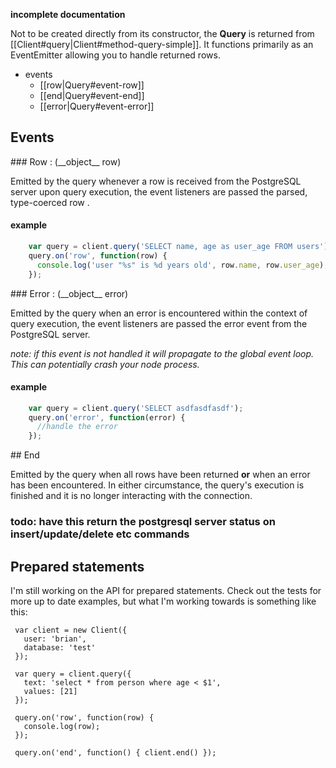 __incomplete documentation__

Not to be created directly from its constructor, the __Query__ is returned from [[Client#query|Client#method-query-simple]]. It functions primarily as an EventEmitter allowing you to handle returned rows.

- events
  - [[row|Query#event-row]]
  - [[end|Query#event-end]]
  - [[error|Query#event-error]]

## Events

<div id="event-row"></div>
### Row : (__object__ row)

Emitted by the query whenever a row is received from the PostgreSQL server upon query execution, the event listeners are passed the parsed, type-coerced row .

#### example
```javascript
    var query = client.query('SELECT name, age as user_age FROM users');
    query.on('row', function(row) {
      console.log('user "%s" is %d years old', row.name, row.user_age);
    });
```

<div id="event-error"></div>
### Error : (__object__ error)

Emitted by the query when an error is encountered within the context of query execution, the event listeners are passed the error event from the PostgreSQL server.

_note: if this event is not handled it will propagate to the global event loop.  This can potentially crash your node process._

#### example
```javascript
    var query = client.query('SELECT asdfasdfasdf');
    query.on('error', function(error) {
      //handle the error
    });
```

<div id="event-end"></div>
## End

Emitted by the query when all rows have been returned __or__ when an error has been encountered.  In either circumstance, the query's execution is finished and it is no longer interacting with the connection.

### todo: have this return the postgresql server status on insert/update/delete etc commands

## Prepared statements

I'm still working on the API for prepared statements.  Check out the tests for more up to date examples, but what I'm working towards is something like this:


     var client = new Client({
       user: 'brian',
       database: 'test'
     });
    
     var query = client.query({
       text: 'select * from person where age < $1',
       values: [21]
     });

     query.on('row', function(row) {
       console.log(row);
     });

     query.on('end', function() { client.end() });